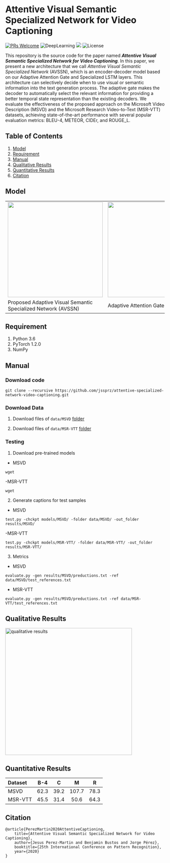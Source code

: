 # Attentive Visual Semantic Specialized Network for Video Captioning

[![PRs Welcome](https://img.shields.io/badge/PRs-welcome-brightgreen.svg?style=flat-square)](http://makeapullrequest.com) 
![DeepLearning](https://img.shields.io/badge/VideoCaptioning-DeepLearning-orange)
![](https://img.shields.io/badge/ICPRpaper-SourceCode-yellow)
![License](https://img.shields.io/github/license/WingsBrokenAngel/delving-deeper-into-the-decoder-for-video-captioning.svg?color=brightgreen&style=flat)

This repository is the source code for the paper named ***Attentive Visual Semantic Specialized Network for Video Captioning***.
In this paper, we present a new architecture that we call *Attentive Visual Semantic Specialized Network* (AVSSN), which is an encoder-decoder model based on our Adaptive Attention Gate and Specialized LSTM layers. 
This architecture can selectively decide when to use visual or semantic information into the text generation process. 
The adaptive gate makes the decoder to automatically select the relevant information for providing a better temporal state representation than the existing decoders. 
We evaluate the effectiveness of the proposed approach on the Microsoft Video Description (MSVD) and the Microsoft Research Video-to-Text (MSR-VTT) datasets, achieving state-of-the-art performance with several popular evaluation metrics: BLEU-4, METEOR, CIDEr, and ROUGE_L.

## Table of Contents
1. [Model](#model)
2. [Requirement](#requirement)
3. [Manual](#manual)
4. [Qualitative Results](#qualitative)
5. [Quantitative Results](#quantitative)
7. [Citation](#citation)

## <a name="model"></a>Model

<table>
  <tr>
    <td style="text-align: center;"><img src="https://users.dcc.uchile.cl/~jeperez/media/2020/AVSSN_s-lstm-model.png" height=300></td>
    <td style="text-align: center;"><img src="https://users.dcc.uchile.cl/~jeperez/media/2020/AVSSN_adaptive-fusion.png" height=300></td>
  </tr>
  <tr>
    <td>Proposed  Adaptive  Visual  Semantic  Specialized  Network  (AVSSN)</td>
    <td>Adaptive Attention Gate</td>
  </tr>
 </table>

## <a name="requirement"></a>Requirement
1. Python 3.6
2. PyTorch 1.2.0
4. NumPy

## <a name="manual"></a>Manual
### Download code
```
git clone --recursive https://github.com/jssprz/attentive-specialized-network-video-captioning.git
```

### Download Data

1. Download files of `data/MSVD` [folder](https://drive.google.com/file/d/1r4-EfYVrUi9Lv-4ntg9QN96arB3iXVZr/view?usp=sharing)

2. Download files of `data/MSR-VTT` [folder](https://drive.google.com/drive/folders/1Vl30RTP8fTrhckINDk9jbUmZZjCSlzGw?usp=sharing)


### Testing

1. Download pre-trained models

- MSVD
```
wget 
```

-MSR-VTT
```
wget 
```

2. Generate captions for test samples

- MSVD
```
test.py -chckpt models/MSVD/ -folder data/MSVD/ -out_folder results/MSVD/
```

-MSR-VTT
```
test.py -chckpt models/MSR-VTT/ -folder data/MSR-VTT/ -out_folder results/MSR-VTT/
```

3. Metrics

- MSVD
```
evaluate.py -gen results/MSVD/preductions.txt -ref data/MSVD/test_references.txt
```

- MSR-VTT
```
evaluate.py -gen results/MSVD/preductions.txt -ref data/MSR-VTT/test_references.txt
```

## <a name="qualitative"></a>Qualitative Results
<img src="https://users.dcc.uchile.cl/~jeperez/media/2020/AVSSN_examples.png" alt="qualitative results" height="400"/>

## <a name="quantitative"></a>Quantitative Results

| Dataset | B-4      | C        | M        | R        
| :------ | :------: | :------: | :------: | :------:
|MSVD     | 62.3     | 39.2     | 107.7    | 78.3
|MSR-VTT  | 45.5     | 31.4     | 50.6     | 64.3

## <a name="citation"></a>Citation
```
@article{PerezMartin2020AttentiveCaptioning,
	title={Attentive Visual Semantic Specialized Network for Video Captioning},
	author={Jesus Perez-Martin and Benjamin Bustos and Jorge Pérez},
	booktitle={25th International Conference on Pattern Recognition},
	year={2020}
}
```
